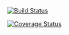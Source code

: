 [![Build Status](https://travis-ci.org/Victor-Ugwueze/MyDiary-front.svg?branch=develop)](https://travis-ci.org/Victor-Ugwueze/MyDiary-front)

[![Coverage Status](https://coveralls.io/repos/github/Victor-Ugwueze/MyDiary-front/badge.svg?branch=develop)](https://coveralls.io/github/Victor-Ugwueze/MyDiary-front?branch=develop)
